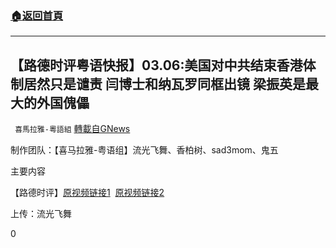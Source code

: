 ###  [:house:返回首頁](https://github.com/ourhimalayas/txt)
---

## 【路德时评粤语快报】03.06:美国对中共结束香港体制居然只是谴责 闫博士和纳瓦罗同框出镜 梁振英是最大的外国傀儡
` 喜馬拉雅-粵語組` [轉載自GNews](https://gnews.org/zh-hans/959760/)

制作团队：【喜马拉雅-粤语组】流光飞舞、香柏树、sad3mom、鬼五

主要内容



【路德时评】[原视频链接1](https://youtu.be/AeYakJ7n-Dk)  [原视频链接2](https://youtu.be/dxyP1coQibI)

上传：流光飞舞

0
